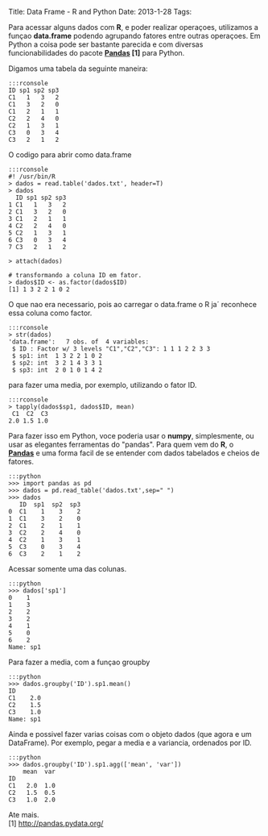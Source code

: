 Title: Data Frame - R and Python
Date: 2013-1-28
Tags: 

Para acessar alguns dados com **R**, e poder realizar operaçoes, utilizamos a funçao **data.frame** podendo agrupando fatores entre outras operaçoes. Em Python a coisa pode ser bastante parecida e com diversas funcionabilidades do pacote **[Pandas](http://pandas.pydata.org/) [1]** para Python.  
  
Digamos uma tabela da seguinte maneira:  

    
    :::rconsole    
    ID sp1 sp2 sp3
    C1   1   3   2
    C1   3   2   0
    C1   2   1   1
    C2   2   4   0
    C2   1   3   1
    C3   0   3   4
    C3   2   1   2
    
O codigo para abrir como data.frame
    
    :::rconsole
    #! /usr/bin/R
    > dados = read.table('dados.txt', header=T)
    > dados
      ID sp1 sp2 sp3
    1 C1   1   3   2
    2 C1   3   2   0
    3 C1   2   1   1
    4 C2   2   4   0
    5 C2   1   3   1
    6 C3   0   3   4
    7 C3   2   1   2
    
    > attach(dados)
    
    # transformando a coluna ID em fator.
    > dados$ID <- as.factor(dados$ID)
    [1] 1 3 2 2 1 0 2

O que nao era necessario, pois ao carregar o data.frame o R ja´ reconhece essa coluna como factor.

    :::rconsole
    > str(dados)
    'data.frame':   7 obs. of  4 variables:
     $ ID : Factor w/ 3 levels "C1","C2","C3": 1 1 1 2 2 3 3
     $ sp1: int  1 3 2 2 1 0 2
     $ sp2: int  3 2 1 4 3 3 1
     $ sp3: int  2 0 1 0 1 4 2

para fazer uma media, por exemplo, utilizando o fator ID.

    :::rconsole
    > tapply(dados$sp1, dados$ID, mean)
     C1  C2  C3 
    2.0 1.5 1.0 
    
Para fazer isso em Python, voce poderia usar o **numpy**, simplesmente, ou usar as elegantes ferramentas do "pandas". Para quem vem do **R**, o **[Pandas](http://pandas.pydata.org/)** e uma forma facil de se entender com dados tabelados e cheios de fatores.  
    
    :::python    
    >>> import pandas as pd
    >>> dados = pd.read_table('dados.txt',sep=" ")
    >>> dados
       ID  sp1  sp2  sp3
    0  C1    1    3    2
    1  C1    3    2    0
    2  C1    2    1    1
    3  C2    2    4    0
    4  C2    1    3    1
    5  C3    0    3    4
    6  C3    2    1    2

Acessar somente uma das colunas.

    :::python
    >>> dados['sp1']
    0    1
    1    3
    2    2
    3    2
    4    1
    5    0
    6    2
    Name: sp1

Para fazer a media, com a funçao groupby
    
    :::python
    >>> dados.groupby('ID').sp1.mean()
    ID
    C1    2.0
    C2    1.5
    C3    1.0
    Name: sp1

Ainda e possivel fazer varias coisas com o objeto dados (que agora e um DataFrame).
Por exemplo, pegar a media e a variancia, ordenados por ID.

    :::python
    >>> dados.groupby('ID').sp1.agg(['mean', 'var'])
        mean  var
    ID           
    C1   2.0  1.0
    C2   1.5  0.5
    C3   1.0  2.0
    
Ate mais.  
[1] <http://pandas.pydata.org/>
